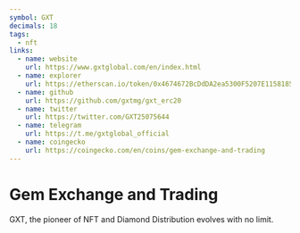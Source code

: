 ```yaml
---
symbol: GXT
decimals: 18
tags:
  - nft
links:
  - name: website
    url: https://www.gxtglobal.com/en/index.html
  - name: explorer
    url: https://etherscan.io/token/0x4674672BcDdDA2ea5300F5207E1158185c944bc0
  - name: github
    url: https://github.com/gxtmg/gxt_erc20
  - name: twitter
    url: https://twitter.com/GXT25075644
  - name: telegram
    url: https://t.me/gxtglobal_official
  - name: coingecko
    url: https://coingecko.com/en/coins/gem-exchange-and-trading
---
```


# Gem Exchange and Trading

GXT, the pioneer of NFT and Diamond Distribution evolves with no limit.
